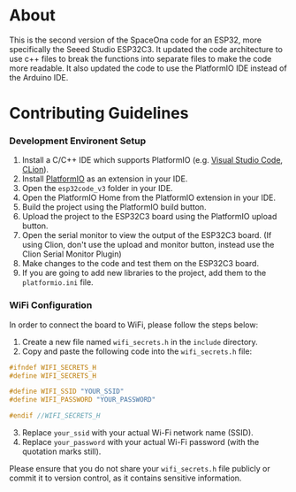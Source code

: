 

# About
This is the second version of the SpaceOna code for an ESP32, more specifically the Seeed Studio ESP32C3.
It updated the code architecture to use c++ files to break the functions into separate files to make the code more readable.
It also updated the code to use the PlatformIO IDE instead of the Arduino IDE.

# Contributing Guidelines

### Development Environent Setup
1. Install a C/C++ IDE  which supports PlatformIO (e.g. [Visual Studio Code](https://code.visualstudio.com/), [CLion](https://www.jetbrains.com/clion/)).
2. Install [PlatformIO](https://platformio.org/install/) as an extension in your IDE.
3. Open the `esp32code_v3` folder in your IDE.
4. Open the PlatformIO Home from the PlatformIO extension in your IDE.
5. Build the project using the PlatformIO build button.
6. Upload the project to the ESP32C3 board using the PlatformIO upload button.
7. Open the serial monitor to view the output of the ESP32C3 board. (If using Clion, don't use the upload and monitor button, instead use the Clion Serial Monitor Plugin)
8. Make changes to the code and test them on the ESP32C3 board.
9. If you are going to add new libraries to the project, add them to the `platformio.ini` file.

### WiFi Configuration
In order to connect the board to WiFi, please follow the steps below:

1. Create a new file named `wifi_secrets.h` in the `include` directory.
2. Copy and paste the following code into the `wifi_secrets.h` file:

```c
#ifndef WIFI_SECRETS_H
#define WIFI_SECRETS_H

#define WIFI_SSID "YOUR_SSID"
#define WIFI_PASSWORD "YOUR_PASSWORD"

#endif //WIFI_SECRETS_H
```

3. Replace `your_ssid` with your actual Wi-Fi network name (SSID).
4. Replace `your_password` with your actual Wi-Fi password (with the quotation marks still).

Please ensure that you do not share your `wifi_secrets.h` file publicly or commit it to version control, as it contains sensitive information.
